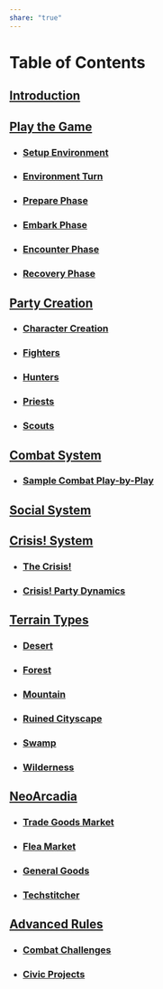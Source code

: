 ```yaml
---  
share: "true"  
---  
```

  
# Table of Contents    
    
## [Introduction](./index.html)    
    
## [Play the Game](./Play%20the%20Game.html)    
    
- ### [Setup Environment](./Environment%20System.html)    
- ### [Environment Turn](./Environment%20Turn.html)    
- ### [Prepare Phase](./Prepare%20Phase.html)    
- ### [Embark Phase](./Embark%20Phase.html)    
- ### [Encounter Phase](./Encounter%20Phase.html)    
- ### [Recovery Phase](./Recovery%20Phase.html)    
    
## [Party Creation](./Party%20Creation.html)    
    
- ### [Character Creation](./Character%20Creation.html)    
- ### [Fighters](./Fighters.html)    
- ### [Hunters](./Hunters.html)    
- ### [Priests](./Priests.html)    
- ### [Scouts](./Scouts.html)    
    
## [Combat System](./Combat%20System.html)    
    
- ### [Sample Combat Play-by-Play](./Sample%20Combat%20Play-by-Play.html)    
    
## [Social System](./Social%20System.html)  
  
## [Crisis! System](./Crisis!%20System.html)  
  
- ### [The Crisis!](./The%20Crisis!.html)  
- ### [Crisis! Party Dynamics](./Crisis!%20Party%20Dynamics.html)  
    
## [Terrain Types](./Terrain%20Types.html)    
    
- ### [Desert](./Desert.html)    
- ### [Forest](./Forest.html)    
- ### [Mountain](./Mountain.html)    
- ### [Ruined Cityscape](./Ruined%20Cityscape.html)    
- ### [Swamp](./Swamp.html)    
- ### [Wilderness](./Wilderness.html)     
    
## [NeoArcadia](./NeoArcadia.html)    
    
- ### [Trade Goods Market](./Trade%20Goods%20Market.html)    
- ### [Flea Market](./Flea%20Market.html)    
- ### [General Goods](./General%20Goods.html)    
- ### [Techstitcher](./Techstitcher.html)    
     
## [Advanced Rules](./Advanced%20Rules.html)    
    
- ### [Combat Challenges](./Combat%20Challenges.html)    
- ### [Civic Projects](./Civic%20Projects.html)    
    
